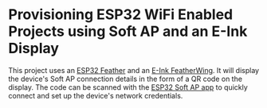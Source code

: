 # Provisioning ESP32 WiFi Enabled Projects using Soft AP and an E-Ink Display

This project uses an [ESP32 Feather](https://www.adafruit.com/product/5400) and an [E-Ink FeatherWing](https://www.adafruit.com/product/4195). It will display the device's Soft AP connection details in the form of a QR code on the display. The code can be scanned with the [ESP32 Soft AP app](https://apps.apple.com/in/app/esp-softap-provisioning/id1474040630) to quickly connect and set up the device's network credentials.
